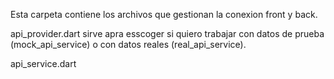 Esta carpeta contiene los archivos que gestionan la conexion front y back.

api_provider.dart sirve apra esscoger si quiero trabajar con datos de prueba (mock_api_service) o con datos reales (real_api_service).

api_service.dart 